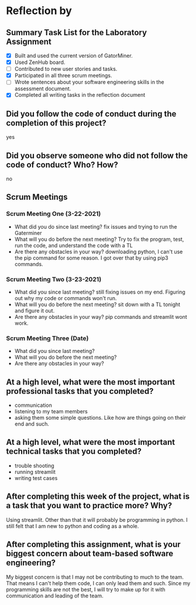 # Reflection by

## Summary Task List for the Laboratory Assignment

- [X] Built and used the current version of GatorMiner.
- [X] Used ZenHub board.
- [ ] Contributed to new user stories and tasks.
- [X] Participated in all three scrum meetings.
- [ ] Wrote sentences about your software engineering skills in the assessment document.
- [X] Completed all writing tasks in the reflection document

## Did you follow the code of conduct during the completion of this project?

yes

## Did you observe someone who did not follow the code of conduct? Who? How?

no

## Scrum Meetings

### Scrum Meeting One (3-22-2021)

- What did you do since last meeting?
fix issues and trying to run the Gaterminer
- What will you do before the next meeting?
Try to fix the program, test, run the code, and understand the code with a TL
- Are there any obstacles in your way?
downloading python, I can't use the pip command for some reason. I got over that by using pip3 commands.

### Scrum Meeting Two (3-23-2021)

- What did you since last meeting?
still fixing issues on my end. Figuring out why my code or commands won't run.
- What will you do before the next meeting?
sit down with a TL tonight and figure it out.
- Are there any obstacles in your way?
pip commands and streamlit wont work.

### Scrum Meeting Three (Date)

- What did you since last meeting?
- What will you do before the next meeting?
- Are there any obstacles in your way?

## At a high level, what were the most important professional tasks that you completed?

- communication
- listening to my team members
- asking them some simple questions. Like how are things going on their end and such.

## At a high level, what were the most important technical tasks that you completed?

- trouble shooting
- running streamlit
- writing test cases

## After completing this week of the project, what is a task that you want to practice more? Why?

Using streamlit. Other than that it will probably be programming in python. I still felt that I am new to python and coding as a whole.

## After completing this assignment, what is your biggest concern about team-based software engineering?

My biggest concern is that I may not be contributing to much to the team. That means I can't help them code, I can only lead them and such. Since my programming skills are not the best, I will try to make up for it with communication and leading of the team.
